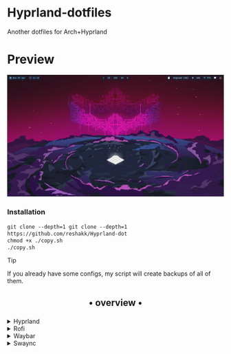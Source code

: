 # Hyprland-dotfiles
Another dotfiles for Arch+Hyprland

# Preview
![image](https://github.com/reshakk/Arch-dotfiles/blob/main/assets/Hyprland.png)

### Installation
```
git clone --depth=1 git clone --depth=1 https://github.com/reshakk/Hyprland-dot
chmod +x ./copy.sh
./copy.sh
```
> [!TIP]
> If you already have some configs, my script will create backups of all of them.

<div align="center">
    <h2>• overview •</h2>
    <h3></h3>
</div>



 <details>
  <summary>Hyprland</summary>

  - **Works with**: Hyprpicker, hyprshot, hypridle, hyprlock and pywal
  
</details>
 <details>
  <summary>Rofi</summary>

  - **Feautures**: App-launcher, powermenu, wallpaper-select, clipboard, keybinds for Hyprland\vim, alt-tab (like on windows) 
  - **Inspired by**: [powermenu and launcher](https://github.com/adi1090x/rofi), [keybinds](https://github.com/jason9075/rofi-hyprland-keybinds-cheatsheet)
  ![image](https://github.com/reshakk/Arch-dotfiles/blob/main/assets/Launcher.png)
  ![image](https://github.com/reshakk/Arch-dotfiles/blob/main/assets/Clipboard.png)
  ![image](https://github.com/reshakk/Arch-dotfiles/blob/main/assets/Wallpaper-select.png)
</details>
<details>
  <summary>Waybar</summary>
  
  - **Inspired by**: https://github.com/brunoanesio/waybar-config   
    
  ![image](https://github.com/reshakk/Arch-dotfiles/blob/main/assets/Waybar.png)
</details>
<details>
  <summary>Swaync</summary>
    
  - **Theme**: https://github.com/catppuccin/swaync
  ![image](https://github.com/reshakk/Arch-dotfiles/blob/main/assets/Swaync.png)
</details>
